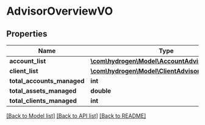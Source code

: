 # AdvisorOverviewVO

## Properties
Name | Type | Description | Notes
------------ | ------------- | ------------- | -------------
**account_list** | [**\com\hydrogen\Model\AccountAdvisorVO[]**](AccountAdvisorVO.md) |  | [optional] 
**client_list** | [**\com\hydrogen\Model\ClientAdvisorOverviewVO[]**](ClientAdvisorOverviewVO.md) |  | [optional] 
**total_accounts_managed** | **int** |  | [optional] 
**total_assets_managed** | **double** |  | [optional] 
**total_clients_managed** | **int** |  | [optional] 

[[Back to Model list]](../README.md#documentation-for-models) [[Back to API list]](../README.md#documentation-for-api-endpoints) [[Back to README]](../README.md)


